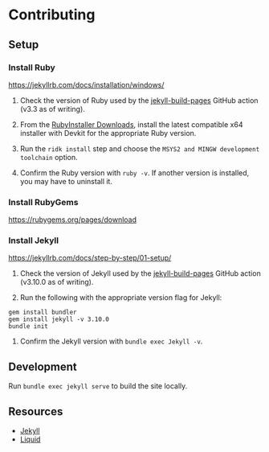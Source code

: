 # Contributing

## Setup

### Install Ruby

https://jekyllrb.com/docs/installation/windows/

1. Check the version of Ruby used by the [jekyll-build-pages](https://github.com/actions/jekyll-build-pages) GitHub action (v3.3 as of writing).

1. From the [RubyInstaller Downloads](https://rubyinstaller.org/downloads/), install the latest compatible x64 installer with Devkit for the appropriate Ruby version.

1. Run the `ridk install` step and choose the `MSYS2 and MINGW development toolchain` option.

1. Confirm the Ruby version with `ruby -v`. If another version is installed, you may have to uninstall it.

### Install RubyGems

https://rubygems.org/pages/download

### Install Jekyll

https://jekyllrb.com/docs/step-by-step/01-setup/

1. Check the version of Jekyll used by the [jekyll-build-pages](https://github.com/actions/jekyll-build-pages) GitHub action (v3.10.0 as of writing).

1. Run the following with the appropriate version flag for Jekyll:

```shell
gem install bundler
gem install jekyll -v 3.10.0
bundle init
```

1. Confirm the Jekyll version with `bundle exec Jekyll -v`.

## Development

Run `bundle exec jekyll serve` to build the site locally.

## Resources

- [Jekyll](https://jekyllrb.com/docs/)
- [Liquid](https://shopify.github.io/liquid/)
